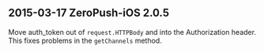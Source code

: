## 2015-03-17 ZeroPush-iOS 2.0.5

Move auth_token out of `request.HTTPBody` and into the Authorization header. This fixes problems in the `getChannels` method.
